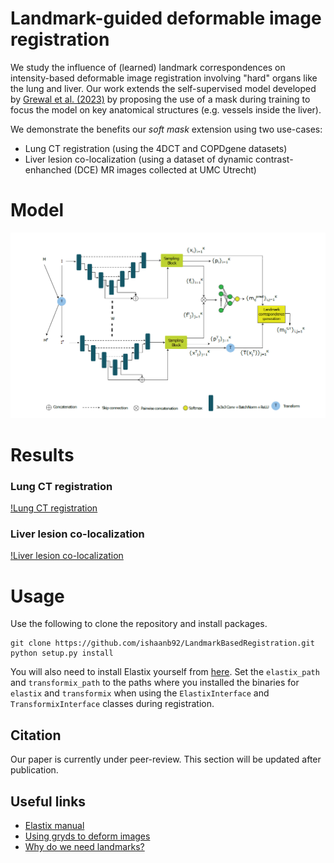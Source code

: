 # Landmark-guided deformable image registration 

We study the influence of (learned) landmark correspondences on intensity-based deformable image registration involving "hard" organs like the lung and liver. Our work extends the self-supervised model developed by [Grewal et al. (2023)](https://www.spiedigitallibrary.org/journals/journal-of-medical-imaging/volume-10/issue-01/014007/Automatic-landmark-correspondence-detection-in-medical-images-with-an-application/10.1117/1.JMI.10.1.014007.full#_=_) by proposing the use of a mask during training to focus the model on key anatomical structures (e.g. vessels inside the liver). 

We demonstrate the benefits our *soft mask* extension using two use-cases:
* Lung CT registration (using the 4DCT and COPDgene datasets)
* Liver lesion co-localization (using a dataset of dynamic contrast-enhanched (DCE) MR images collected at UMC Utrecht)


# Model

![Landmark correspondence prediction model](landmark_model.png)

# Results

### Lung CT registration
[!Lung CT registration](copd_results.png)

### Liver lesion co-localization
[!Liver lesion co-localization](lesion_matching.png)

# Usage

Use the following to clone the repository and install packages.

    git clone https://github.com/ishaanb92/LandmarkBasedRegistration.git
    python setup.py install

You will also need to install Elastix yourself from [here](http://elastix.lumc.nl/download.php). Set the `elastix_path` and `transformix_path` to the paths where you installed the binaries for `elastix` and `transformix` when using the `ElastixInterface` and `TransformixInterface` classes during registration. 

## Citation
Our paper is currently under peer-review. This section will be updated after publication. 

## Useful links
* [Elastix manual](https://elastix.lumc.nl/download/elastix-5.1.0-manual.pdf)
* [Using gryds to deform images](https://github.com/tueimage/gryds/blob/master/notebooks/tutorial.ipynb)
* [Why do we need landmarks?](https://iopscience.iop.org/article/10.1088/0266-5611/24/3/034008)


